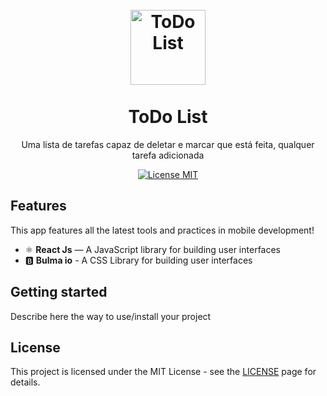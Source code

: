 <h1 align="center">
<br>
  <img src="YOUR_LOGO_URL" alt="ToDo List" width="120">
<br>
<br>
ToDo List
</h1>

<p align="center">Uma lista de tarefas capaz de deletar e marcar que está feita, qualquer tarefa adicionada</p>

<p align="center">
  <a href="https://opensource.org/licenses/MIT">
    <img src="https://img.shields.io/badge/License-MIT-blue.svg" alt="License MIT">
  </a>
</p>

## Features
[//]: # (Add the features of your project here:)
This app features all the latest tools and practices in mobile development!

- ⚛️ **React Js** — A JavaScript library for building user interfaces
- 🅱 **Bulma io** - A CSS Library for building user interfaces

## Getting started

Describe here the way to use/install your project


## License

This project is licensed under the MIT License - see the [LICENSE](https://opensource.org/licenses/MIT) page for details.
